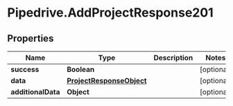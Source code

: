 # Pipedrive.AddProjectResponse201

## Properties

Name | Type | Description | Notes
------------ | ------------- | ------------- | -------------
**success** | **Boolean** |  | [optional] 
**data** | [**ProjectResponseObject**](ProjectResponseObject.md) |  | [optional] 
**additionalData** | **Object** |  | [optional] 


